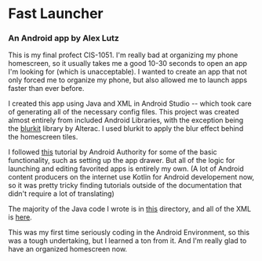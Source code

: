 # Fast Launcher
### An Android app by Alex Lutz

This is my final profect CIS-1051.
I'm really bad at organizing my phone homescreen, so it usually takes me a good 10-30 seconds to open an app I'm looking for (which is unacceptable).
I wanted to create an app that not only forced me to organize my phone, but also allowed me to launch apps faster than ever before.

I created this app using Java and XML in Android Studio -- which took care of generating all of the necessary config files.
This project was created almost entirely from included Android Libraries, with the exception being the [blurkit](https://github.com/CameraKit/blurkit-android/blob/master/blurkit/src/main/java/io/alterac/blurkit/BlurKit.java) library by Alterac. I used blurkit to apply the blur effect behind the homescreen tiles.

I followed [this](https://www.androidauthority.com/make-a-custom-android-launcher-837342-837342/) tutorial by Android Authority for some of the basic functionality, such as setting up the app drawer. But all of the logic for launching and editing favorited apps is entirely my own. (A lot of Android content producers on the internet use Kotlin for Android developement now, so it was pretty tricky finding tutorials outside of the documentation that didn't require a lot of translating)

The majority of the Java code I wrote is in [this](/app/src/main/java/com/example/launchertest1) directory, and all of the XML is [here](/app/src/main/res/layout).

This was my first time seriously coding in the Android Environment, so this was a tough undertaking, but I learned a ton from it. And I'm really glad to have an organized homescreen now.

